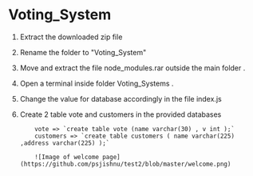 # Voting_System

1. Extract the downloaded zip file
2. Rename the folder to "Voting_System"
3. Move and extract the file node_modules.rar outside the main folder . 
4. Open a terminal inside folder Voting_Systems . 
5. Change the value for database accordingly in the file index.js
6. Create 2 table vote and customers in the provided  databases 

           vote => `create table vote (name varchar(30) , v int );`
           customers => `create table customers ( name varchar(225) ,address varchar(225) );`
           
           ![Image of welcome page](https://github.com/psjishnu/test2/blob/master/welcome.png)


